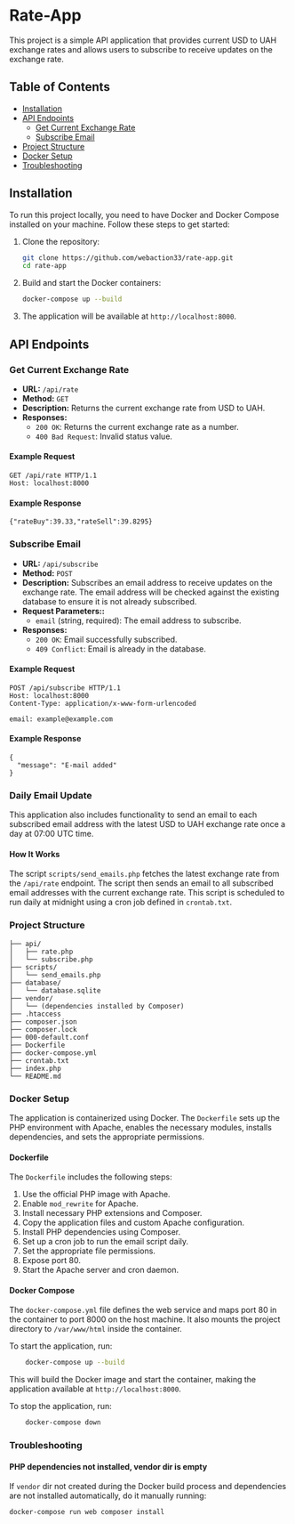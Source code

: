 # Rate-App

This project is a simple API application that provides current USD to UAH exchange rates and allows users to subscribe to receive updates on the exchange rate.

## Table of Contents

- [Installation](#installation)
- [API Endpoints](#api-endpoints)
  - [Get Current Exchange Rate](#get-current-exchange-rate)
  - [Subscribe Email](#subscribe-email)
- [Project Structure](#project-structure)
- [Docker Setup](#docker-setup)
- [Troubleshooting](#Troubleshooting)

## Installation

To run this project locally, you need to have Docker and Docker Compose installed on your machine. Follow these steps to get started:

1. Clone the repository:
    ```bash
    git clone https://github.com/webaction33/rate-app.git
    cd rate-app
    ```

2. Build and start the Docker containers:
    ```bash
    docker-compose up --build
    ```

3. The application will be available at `http://localhost:8000`.

## API Endpoints

### Get Current Exchange Rate

- **URL:** `/api/rate`
- **Method:** `GET`
- **Description:** Returns the current exchange rate from USD to UAH.
- **Responses:**
  - `200 OK`: Returns the current exchange rate as a number.
  - `400 Bad Request`: Invalid status value.

#### Example Request
```http
GET /api/rate HTTP/1.1
Host: localhost:8000
```

#### Example Response
```http
{"rateBuy":39.33,"rateSell":39.8295}
```

### Subscribe Email

- **URL:** `/api/subscribe`
- **Method:** `POST`
- **Description:** Subscribes an email address to receive updates on the exchange rate. The email address will be checked against the existing database to ensure it is not already subscribed.
- **Request Parameters::**
  - `email` (string, required): The email address to subscribe.
- **Responses:**
  - `200 OK`: Email successfully subscribed.
  - `409 Conflict`: Email is already in the database.
  
#### Example Request
```http
POST /api/subscribe HTTP/1.1
Host: localhost:8000
Content-Type: application/x-www-form-urlencoded

email: example@example.com
```

#### Example Response
```http
{
  "message": "E-mail added"
}
```

### Daily Email Update

This application also includes functionality to send an email to each subscribed email address with the latest USD to UAH exchange rate once a day at 07:00 UTC time.

#### How It Works
The script `scripts/send_emails.php` fetches the latest exchange rate from the `/api/rate` endpoint.
The script then sends an email to all subscribed email addresses with the current exchange rate.
This script is scheduled to run daily at midnight using a cron job defined in `crontab.txt`.

### Project Structure
```plaintext
├── api/
│   ├── rate.php
│   └── subscribe.php
├── scripts/
│   └── send_emails.php
├── database/
│   └── database.sqlite
├── vendor/
│   └── (dependencies installed by Composer)
├── .htaccess
├── composer.json
├── composer.lock
├── 000-default.conf
├── Dockerfile
├── docker-compose.yml
├── crontab.txt
├── index.php
└── README.md
```

### Docker Setup

The application is containerized using Docker. The `Dockerfile` sets up the PHP environment with Apache, enables the necessary modules, installs dependencies, and sets the appropriate permissions.

#### Dockerfile
The `Dockerfile` includes the following steps:

1. Use the official PHP image with Apache.
2. Enable `mod_rewrite` for Apache.
3. Install necessary PHP extensions and Composer.
4. Copy the application files and custom Apache configuration.
5. Install PHP dependencies using Composer.
6. Set up a cron job to run the email script daily.
7. Set the appropriate file permissions.
8. Expose port 80.
9. Start the Apache server and cron daemon.

#### Docker Compose
The `docker-compose.yml` file defines the web service and maps port 80 in the container to port 8000 on the host machine. It also mounts the project directory to `/var/www/html` inside the container.

To start the application, run:

```bash
    docker-compose up --build
```

This will build the Docker image and start the container, making the application available at `http://localhost:8000`.

To stop the application, run:

```bash
    docker-compose down
```

### Troubleshooting

#### PHP dependencies not installed, vendor dir is empty
If `vendor` dir not created during the Docker build process and dependencies are not installed automatically, do it manually running:
```bash
docker-compose run web composer install
```